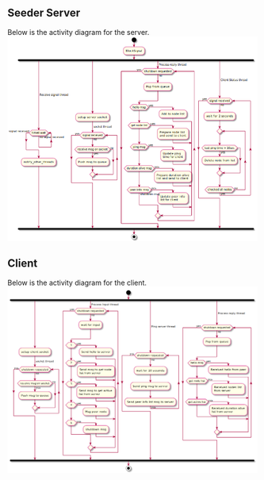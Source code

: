 ## Seeder Server
Below is the activity diagram for the server.
![server_architecture](img/server_architecture.PNG)
## Client
Below is the activity diagram for the client.
![client_architecture](img/client_architecture.PNG)
